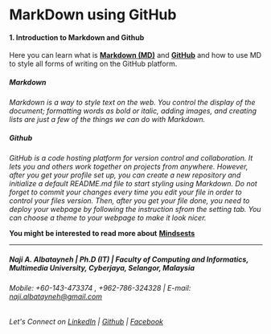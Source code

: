 # MarkDown using GitHub

#### 1. Introduction to Markdown and Github
Here you can learn what is [**Markdown (MD)**](https://naji-albatayneh.github.io/reading-notes/markdown) and [**GitHub**](https://naji-albatayneh.github.io/reading-notes/github) and how to use MD to style all forms of writing on the GitHub platform.

##### Markdown
*Markdown is a way to style text on the web. You control the display of the document; formatting words as bold or italic, adding images, and creating lists are just a few of the things we can do with Markdown.*


##### Github
*GitHub is a code hosting platform for version control and collaboration. It lets you and others work together on projects from anywhere. However, after you get your profile set up, you can create a new repository and initialize a default README.md file to start styling using Markdown. Do not forget to commit your changes every time you edit your file in order to control your files version. Then, after you get your file done, you need to deploy your webpage by following the instruction sfrom the setting tab. You can choose a theme to your webpage to make it look nicer.*

**You might be interested to read more about** [**Mindsests**](https://naji-albatayneh.github.io/reading-notes/)

________________________________________________________
##### Naji A. Albatayneh | Ph.D (IT) | Faculty of Computing and Informatics, Multimedia University, Cyberjaya, Selangor, Malaysia

###### Mobile: +60-143-473374 , +962-786-324328 | E-mail: naji.albatayneh@gmail.com

###### Let's Connect on [LinkedIn](https://www.linkedin.com/in/naji-a-albatayneh/) | [Github](https://github.com/naji-albatayneh) | [Facebook](https://web.facebook.com/naji.albatayneh/)

